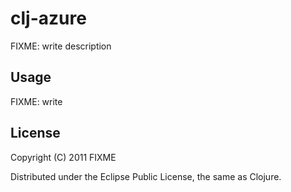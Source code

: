 # clj-azure

FIXME: write description

## Usage

FIXME: write

## License

Copyright (C) 2011 FIXME

Distributed under the Eclipse Public License, the same as Clojure.
